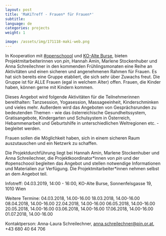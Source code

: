 ```yaml
---
layout: post
title: 'MaKiTreff - Frauen* für Frauen*'
subtitle:
language: de
categories: projects
weight: 1

image: /assets/img/171118-maki-web.png
---
```


In Kooperation mit [#openschoool](http://www.openschoool.org) und [KO-Alte Burse](http://www.ko-alteburse.at), bieten Projektmitarbeiterinnen von *pin*, Hannah Amin, Marlene Stockenhuber und Anna Schreilechner in den kommenden Frühlingsmonaten eine Reihe an Aktivitäten und einen sicheren und angenehmenen Rahmen für Frauen. Es hat sich bereits eine Gruppe etabliert, die sich sehr über Zuwachs freut. Die Gruppe ist für ALLE Frauen (egal in welchem Alter) offen. Frauen, die Kinder haben, können gerne mit Kindern kommen.

Dieses Angebot wird folgende Aktivitäten für die Teilnehmerinnen bereithalten: Tanzsession, Yogasession, Massageeinheit, Kinderschminken und vieles mehr. Außerdem wird das Angeboten von Gesprächsrunden zu bedeutenden Themen - wie das österreichische Gesundheitssystem, Gratisangebote, Kindergarten und Schulsystem in Österreich, Hebammenarbeit und Geburtshilfe in unterschiedlichen Weltregionen etc. - begleitet werden.

Frauen sollen die Möglichkeit haben, sich in einem sicheren Raum auszutauschen und ein Netzwrk zu schaffen. 

Die Projektdurchführung liegt bei Hannah Amin, Marlene Stockenhuber und Anna Schreilechner, die Projektkoordinator\*innen von *pin* und der #openschoool begleiten das Angebot und stellen notwendige Informationen und Materialien zur Verfügung. Die Projektmitarbeiter\*innen nehmen selbst an dem Angebot teil. 

Infotreff: 04.03.2019, 14:00 - 16:00, KO-Alte Burse, Sonnenfelsgasse 19, 1010 Wien 

Weitere Termine: 
04.03.2018, 14.00-16.00
18.03.2018, 14.00-16.00
08.04.2018, 14.00-16.00
22.04.2018, 14.00-16.00
06.05.2018, 14.00-16.00
20.05.2018, 14.00-16.00
03.06.2018, 14.00-16.00
17.06.2018, 14.00-16.00
01.07.2018, 14.00-16.00

Kontaktperson: Anna-Laura Schreilechner, anna.schreilechner@pin.or.at, +43 680 40 64 706 
